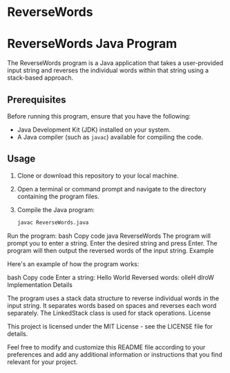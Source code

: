 # ReverseWords
# ReverseWords Java Program

The ReverseWords program is a Java application that takes a user-provided input string and reverses the individual words within that string using a stack-based approach.

## Prerequisites

Before running this program, ensure that you have the following:

- Java Development Kit (JDK) installed on your system.
- A Java compiler (such as `javac`) available for compiling the code.

## Usage

1. Clone or download this repository to your local machine.

2. Open a terminal or command prompt and navigate to the directory containing the program files.

3. Compile the Java program:

   ```bash
   javac ReverseWords.java
Run the program:
bash
Copy code
java ReverseWords
The program will prompt you to enter a string.
Enter the desired string and press Enter.
The program will then output the reversed words of the input string.
Example

Here's an example of how the program works:

bash
Copy code
Enter a string: Hello World
Reversed words: olleH dlroW
Implementation Details

The program uses a stack data structure to reverse individual words in the input string.
It separates words based on spaces and reverses each word separately.
The LinkedStack class is used for stack operations.
License

This project is licensed under the MIT License - see the LICENSE file for details.

Feel free to modify and customize this README file according to your preferences and add any additional information or instructions that you find relevant for your project.
